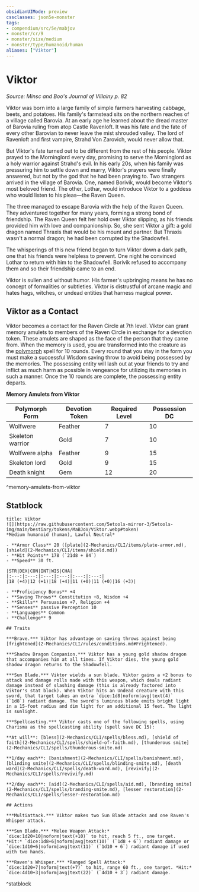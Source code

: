 ```yaml
---
obsidianUIMode: preview
cssclasses: json5e-monster
tags:
- compendium/src/5e/mabjov
- monster/cr/9
- monster/size/medium
- monster/type/humanoid/human
aliases: ["Viktor"]
---
```

# Viktor
*Source: Minsc and Boo's Journal of Villainy p. 82*  

Viktor was born into a large family of simple farmers harvesting cabbage, beets, and potatoes. His family's farmstead sits on the northern reaches of a village called Barovia. At an early age he learned about the dread master of Barovia ruling from atop Castle Ravenloft. It was his fate and the fate of every other Barovian to never leave the mist shrouded valley. The lord of Ravenloft and first vampire, Strahd Von Zarovich, would never allow that.

But Viktor's fate turned out to be different from the rest of his people. Viktor prayed to the Morninglord every day, promising to serve the Morninglord as a holy warrior against Strahd's evil. In his early 20s, when his family was pressuring him to settle down and marry, Viktor's prayers were finally answered, but not by the god that he had been praying to. Two strangers arrived in the village of Barovia. One, named Borivik, would become Viktor's most beloved friend. The other, Lothar, would introduce Viktor to a goddess who would listen to his pleas—the Raven Queen.

The three managed to escape Barovia with the help of the Raven Queen. They adventured together for many years, forming a strong bond of friendship. The Raven Queen felt her hold over Viktor slipping, as his friends provided him with love and companionship. So, she sent Viktor a gift: a gold dragon named Thraxis that would be his mount and partner. But Thraxis wasn't a normal dragon; he had been corrupted by the Shadowfell.

The whisperings of this new friend began to turn Viktor down a dark path, one that his friends were helpless to prevent. One night he convinced Lothar to return with him to the Shadowfell. Borivik refused to accompany them and so their friendship came to an end.

Viktor is sullen and without humor. His farmer's upbringing means he has no concept of formalities or subtleties. Viktor is distrustful of arcane magic and hates hags, witches, or undead entities that harness magical power.

## Viktor as a Contact

Viktor becomes a contact for the Raven Circle at 7th level. Viktor can grant memory amulets to members of the Raven Circle in exchange for a devotion token. These amulets are shaped as the face of the person that they came from. When the memory is used, you are transformed into the creature as the [polymorph](2-Mechanics/CLI/spells/polymorph.md) spell for 10 rounds. Every round that you stay in the form you must make a successful Wisdom saving throw to avoid being possessed by the memories. The possessing entity will lash out at your friends to try and inflict as much harm as possible in vengeance for utilizing its memories in such a manner. Once the 10 rounds are complete, the possessing entity departs.

**Memory Amulets from Viktor**

| Polymorph Form | Devotion Token | Required Level | Possession DC |
|----------------|----------------|----------------|---------------|
| Wolfwere | Feather | 7 | 10 |
| Skeleton warrior | Gold | 7 | 10 |
| Wolfwere alpha | Feather | 9 | 15 |
| Skeleton lord | Gold | 9 | 15 |
| Death knight | Gem | 12 | 20 |
^memory-amulets-from-viktor

## Statblock

```ad-statblock
title: Viktor
![](https://raw.githubusercontent.com/5etools-mirror-3/5etools-img/main/bestiary/tokens/MaBJoV/Viktor.webp#token)
*Medium humanoid (human), Lawful Neutral*

- **Armor Class** 20 ([plate](2-Mechanics/CLI/items/plate-armor.md), [shield](2-Mechanics/CLI/items/shield.md))
- **Hit Points** 178 (`21d8 + 84`)
- **Speed** 30 ft.

|STR|DEX|CON|INT|WIS|CHA|
|:---:|:---:|:---:|:---:|:---:|:---:|
|18 (+4)|12 (+1)|18 (+4)|11 (+0)|11 (+0)|16 (+3)|

- **Proficiency Bonus** +4
- **Saving Throws** Constitution +8, Wisdom +4
- **Skills** Persuasion +7, Religion +4
- **Senses** passive Perception 10
- **Languages** Common
- **Challenge** 9

## Traits

***Brave.*** Viktor has advantage on saving throws against being [frightened](2-Mechanics/CLI/rules/conditions.md#Frightened).

***Shadow Dragon Companion.*** Viktor has a young gold shadow dragon that accompanies him at all times. If Viktor dies, the young gold shadow dragon returns to the Shadowfell.

***Sun Blade.*** Viktor wields a sun blade. Viktor gains a +2 bonus to attack and damage rolls made with this weapon, which deals radiant damage instead of slashing damage (this is already factored into Viktor's stat block). When Viktor hits an Undead creature with this sword, that target takes an extra `dice:1d8|noform|avg|text(4)` (`1d8`) radiant damage. The sword's luminous blade emits bright light in a 15-foot radius and dim light for an additional 15 feet. The light is sunlight.

***Spellcasting.*** Viktor casts one of the following spells, using Charisma as the spellcasting ability (spell save DC 15):

**At will**: [bless](2-Mechanics/CLI/spells/bless.md), [shield of faith](2-Mechanics/CLI/spells/shield-of-faith.md), [thunderous smite](2-Mechanics/CLI/spells/thunderous-smite.md)

**1/day each**: [banishment](2-Mechanics/CLI/spells/banishment.md), [blinding smite](2-Mechanics/CLI/spells/blinding-smite.md), [death ward](2-Mechanics/CLI/spells/death-ward.md), [revivify](2-Mechanics/CLI/spells/revivify.md)

**2/day each**: [aid](2-Mechanics/CLI/spells/aid.md), [branding smite](2-Mechanics/CLI/spells/branding-smite.md), [lesser restoration](2-Mechanics/CLI/spells/lesser-restoration.md)

## Actions

***Multiattack.*** Viktor makes two Sun Blade attacks and one Raven's Whisper attack.

***Sun Blade.*** *Melee Weapon Attack:* `dice:1d20+10|noform|text(+10)` to hit, reach 5 ft., one target. *Hit:* `dice:1d8+6|noform|avg|text(10)` (`1d8 + 6`) radiant damage or `dice:1d10+6|noform|avg|text(11)` (`1d10 + 6`) radiant damage if used with two hands.

***Raven's Whisper.*** *Ranged Spell Attack:* `dice:1d20+7|noform|text(+7)` to hit, range 60 ft., one target. *Hit:* `dice:4d10+3|noform|avg|text(22)` (`4d10 + 3`) radiant damage.
```
^statblock